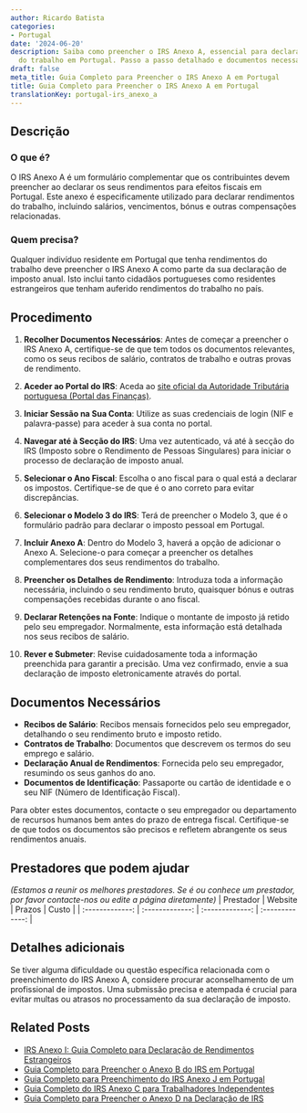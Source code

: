```yaml
---
author: Ricardo Batista
categories:
- Portugal
date: '2024-06-20'
description: Saiba como preencher o IRS Anexo A, essencial para declarar rendimentos
  do trabalho em Portugal. Passo a passo detalhado e documentos necessários.
draft: false
meta_title: Guia Completo para Preencher o IRS Anexo A em Portugal
title: Guia Completo para Preencher o IRS Anexo A em Portugal
translationKey: portugal-irs_anexo_a
---
```




## Descrição
### O que é?
O IRS Anexo A é um formulário complementar que os contribuintes devem preencher ao declarar os seus rendimentos para efeitos fiscais em Portugal. Este anexo é especificamente utilizado para declarar rendimentos do trabalho, incluindo salários, vencimentos, bónus e outras compensações relacionadas.

### Quem precisa?
Qualquer indivíduo residente em Portugal que tenha rendimentos do trabalho deve preencher o IRS Anexo A como parte da sua declaração de imposto anual. Isto inclui tanto cidadãos portugueses como residentes estrangeiros que tenham auferido rendimentos do trabalho no país.

## Procedimento
1. **Recolher Documentos Necessários**: Antes de começar a preencher o IRS Anexo A, certifique-se de que tem todos os documentos relevantes, como os seus recibos de salário, contratos de trabalho e outras provas de rendimento.
   
2. **Aceder ao Portal do IRS**: Aceda ao [site oficial da Autoridade Tributária portuguesa (Portal das Finanças)](https://www.portaldasfinancas.gov.pt).

3. **Iniciar Sessão na Sua Conta**: Utilize as suas credenciais de login (NIF e palavra-passe) para aceder à sua conta no portal.
   
4. **Navegar até à Secção do IRS**: Uma vez autenticado, vá até à secção do IRS (Imposto sobre o Rendimento de Pessoas Singulares) para iniciar o processo de declaração de imposto anual.
   
5. **Selecionar o Ano Fiscal**: Escolha o ano fiscal para o qual está a declarar os impostos. Certifique-se de que é o ano correto para evitar discrepâncias.

6. **Selecionar o Modelo 3 do IRS**: Terá de preencher o Modelo 3, que é o formulário padrão para declarar o imposto pessoal em Portugal.
   
7. **Incluir Anexo A**: Dentro do Modelo 3, haverá a opção de adicionar o Anexo A. Selecione-o para começar a preencher os detalhes complementares dos seus rendimentos do trabalho.
   
8. **Preencher os Detalhes de Rendimento**: Introduza toda a informação necessária, incluindo o seu rendimento bruto, quaisquer bónus e outras compensações recebidas durante o ano fiscal.
   
9. **Declarar Retenções na Fonte**: Indique o montante de imposto já retido pelo seu empregador. Normalmente, esta informação está detalhada nos seus recibos de salário.
   
10. **Rever e Submeter**: Revise cuidadosamente toda a informação preenchida para garantir a precisão. Uma vez confirmado, envie a sua declaração de imposto eletronicamente através do portal.

## Documentos Necessários
- **Recibos de Salário**: Recibos mensais fornecidos pelo seu empregador, detalhando o seu rendimento bruto e imposto retido.
- **Contratos de Trabalho**: Documentos que descrevem os termos do seu emprego e salário.
- **Declaração Anual de Rendimentos**: Fornecida pelo seu empregador, resumindo os seus ganhos do ano.
- **Documentos de Identificação**: Passaporte ou cartão de identidade e o seu NIF (Número de Identificação Fiscal).

Para obter estes documentos, contacte o seu empregador ou departamento de recursos humanos bem antes do prazo de entrega fiscal. Certifique-se de que todos os documentos são precisos e refletem abrangente os seus rendimentos anuais.

## Prestadores que podem ajudar
_(Estamos a reunir os melhores prestadores. Se é ou conhece um prestador, por favor contacte-nos ou edite a página diretamente)_
| Prestador        |     Website     |     Prazos    |       Custo      |
| :-------------: | :-------------: |  :-------------: | :-------------: |

## Detalhes adicionais
Se tiver alguma dificuldade ou questão específica relacionada com o preenchimento do IRS Anexo A, considere procurar aconselhamento de um profissional de impostos. Uma submissão precisa e atempada é crucial para evitar multas ou atrasos no processamento da sua declaração de imposto.


## Related Posts

- [IRS Anexo I: Guia Completo para Declaração de Rendimentos Estrangeiros](https://tramitit.com/pt/guides/portugal/irs_anexo_i/)
- [Guia Completo para Preencher o Anexo B do IRS em Portugal](https://tramitit.com/pt/guides/portugal/irs_anexo_b/)
- [Guia Completo para Preenchimento do IRS Anexo J em Portugal](https://tramitit.com/pt/guides/portugal/irs_anexo_j/)
- [Guia Completo do IRS Anexo C para Trabalhadores Independentes](https://tramitit.com/pt/guides/portugal/irs_anexo_c/)
- [Guia Completo para Preencher o Anexo D na Declaração de IRS](https://tramitit.com/pt/guides/portugal/irs_anexo_d/)